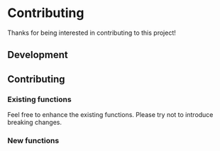 # Contributing

Thanks for being interested in contributing to this project!

## Development

## Contributing

### Existing functions

Feel free to enhance the existing functions. Please try not to introduce breaking changes.

### New functions

